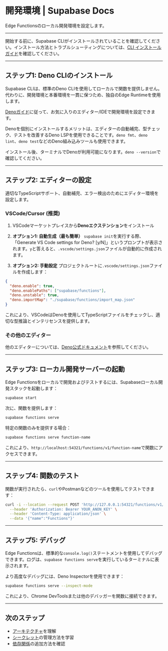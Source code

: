 # 開発環境 | Supabase Docs

Edge Functionsのローカル開発環境を設定します。

* * *

開始する前に、Supabase CLIがインストールされていることを確認してください。インストール方法とトラブルシューティングについては、[CLI インストールガイド](/docs/guides/cli)を確認してください。

* * *

## ステップ1: Deno CLIのインストール

Supabase CLIは、標準のDeno CLIを使用してローカルで関数を提供しません。代わりに、開発環境と本番環境を一貫に保つため、独自のEdge Runtimeを使用します。

[Denoガイド](https://deno.com/manual@v1.32.5/getting_started/setup_your_environment)に従って、お気に入りのエディター/IDEで開発環境を設定できます。

Denoを個別にインストールするメリットは、エディターの自動補完、型チェック、テストを改善するDeno LSPを使用できることです。`deno fmt`、`deno lint`、`deno test`などのDeno組み込みツールも使用できます。

インストール後、ターミナルでDenoが利用可能になります。`deno --version`で確認してください。

* * *

## ステップ2: エディターの設定

適切なTypeScriptサポート、自動補完、エラー検出のためにエディター環境を設定します。

### VSCode/Cursor (推奨)

1. VSCodeマーケットプレイスから**Denoエクステンション**をインストール

2. **オプション1: 自動生成（最も簡単）**
   `supabase init`を実行する際、「Generate VS Code settings for Deno? [y/N]」というプロンプトが表示されます。`y`と答えると、`.vscode/settings.json`ファイルが自動的に作成されます。

3. **オプション2: 手動設定**
   プロジェクトルートに`.vscode/settings.json`ファイルを作成します：

```json
{
  "deno.enable": true,
  "deno.enablePaths": ["supabase/functions"],
  "deno.unstable": true,
  "deno.importMap": "./supabase/functions/import_map.json"
}
```

これにより、VSCodeはDenoを使用してTypeScriptファイルをチェックし、適切な型推論とインテリセンスを提供します。

### その他のエディター

他のエディターについては、[Deno公式ドキュメント](https://deno.com/manual@v1.32.5/getting_started/setup_your_environment)を参照してください。

* * *

## ステップ3: ローカル開発サーバーの起動

Edge Functionsをローカルで開発およびテストするには、Supabaseローカル開発スタックを起動します：

```bash
supabase start
```

次に、関数を提供します：

```bash
supabase functions serve
```

特定の関数のみを提供する場合：

```bash
supabase functions serve function-name
```

これにより、`http://localhost:54321/functions/v1/function-name`で関数にアクセスできます。

* * *

## ステップ4: 関数のテスト

関数が実行されたら、`curl`やPostmanなどのツールを使用してテストできます：

```bash
curl -i --location --request POST 'http://127.0.0.1:54321/functions/v1/hello-world' \
  --header 'Authorization: Bearer YOUR_ANON_KEY' \
  --header 'Content-Type: application/json' \
  --data '{"name":"Functions"}'
```

* * *

## ステップ5: デバッグ

Edge Functionsは、標準的な`console.log()`ステートメントを使用してデバッグできます。ログは、`supabase functions serve`を実行しているターミナルに表示されます。

より高度なデバッグには、Deno Inspectorを使用できます：

```bash
supabase functions serve --inspect-mode
```

これにより、Chrome DevToolsまたは他のデバッガーを関数に接続できます。

* * *

## 次のステップ

- [アーキテクチャ](/docs/guides/functions/architecture)を理解
- [シークレット](/docs/guides/functions/secrets)の管理方法を学習
- [依存関係](/docs/guides/functions/dependencies)の追加方法を確認
